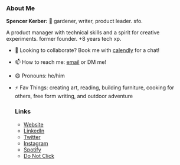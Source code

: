 <!--
**spkerber/spkerber** is a ✨ _special_ ✨ repository because its `README.md` (this file) appears on your GitHub profile.-->

### About Me
**Spencer Kerber:** 🌱 gardener, writer, product leader. sfo.

A product manager with technical skills and a spirit for creative experiments. 
former founder. +8 years tech xp.

- 👯 Looking to collaborate? Book me with <a href="https://calendly.com/skerbz/15-minute-meeting">calendly<a/> for a chat!
- 📫 How to reach me: <a href="mailto:spencer@spkerber.com">email</a> or DM me!
- 😄 Pronouns: he/him
- ⚡ Fav Things: creating art, reading, building furniture, cooking for others, free form writing, and outdoor adventure
  
  ### Links
  - <a href="https://www.spkerber.com/">Website</a>
  - <a href="https://linkedin.com/in/spencerkerber">LinkedIn
  - <a href="https://twitter.com/skerbz">Twitter
  - <a href="https://instagram.com/skerbz">Instagram
  - <a href="https://open.spotify.com/user/skerbz08">Spotify
  - <a href="https://www.chess.com/member/skerbz"> Do Not Click
